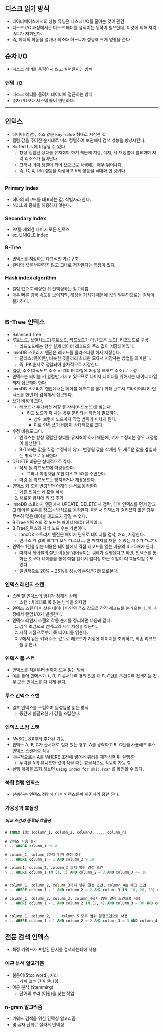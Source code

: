 ## 디스크 읽기 방식

- 데이터베이스에서의 성능 튜닝은 디스크 I/O를 줄이는 것이 관건
- 디스크 I/O 과정에서는 디스크 헤더를 움직이는 동작이 필요한데, 이것에 의해 처리 속도가 저하된다.
- 즉, 헤더의 이동을 얼마나 최소화 하느냐가 성능에 크게 영향을 준다.

## 순차 I/O

- 디스크 헤더를 움직이지 않고 읽어들이는 방식

### 랜덤 I/O

- 디스크 헤더를 돌려서 데이터에 접근하는 방식
- 순차 I/O보다 시스템 콜이 빈번하다.

---

## 인덱스

- 데이터(컬럼), 주소 값을 key-value 형태로 저장한 것
- 컬럼 값을 주어진 순서대로 미리 정렬하여 보관해서 검색 성능을 향상시킨다.
- Sorted List에 비유될 수 있다.
  - 항상 정렬된 상태를 유지해야 하기 때문에 저장, 삭제, 시 재정렬이 필요하여 처리 리소스가 늘어난다.
  - 그러나 이미 정렬이 되어 있으므로 검색에는 매우 뛰어나다.
  - 즉, C, U, D의 성능을 희생하고 R의 성능을 극대화 한 것이다.

---

### Primary Index

- 하나의 레코드를 대표하는 값. 식별자라 한다.
- NULL과 중복을 허용하지 않는다.

### Secondary Index

- PK를 제외한 나머지 모든 인덱스
- ex. UNIQUE index

### B-Tree

- 인덱스를 저장하는 대표적인 자료구조
- 컬럼의 값을 변환하지 않고 그대로 저장한다는 특징이 있다.

### Hash index algorithm

- 컬럼 값으로 해싱한 뒤 인덱싱하는 알고리즘
- 매우 빠른 검색 속도를 보이지만, 해싱을 거치기 때문에 값의 일부만으로는 검색이 불가하다.

---

## B-Tree 인덱스

- Balanced Tree
- 루트노드, 브랜치노드(루트노드, 리프노드가 아닌 모든 노드), 리프노드로 구성
  - 리프노드에는 항상 실제 데이터 레코드의 주소 값이 저장되어있다.
- InnoDB 스토리지 엔진은 레코드를 클러스터링 해서 저장한다.
  - 클러스터링이란, 비슷한 것들끼리 최대한 모아서 저장하는 방법을 의미한다.
  - 즉, PK 순서로 정렬되어 순차적으로 저장한다.
- 컬럼, 주소(자식노드 주소 or 데이터 파일에 저장된 레코드 주소)로 구성
- 인덱스는 테이블 키 컬럼만 가지고 있으므로 나머지 데이터를 위해서는 데이터 파일까지 접근해야 한다.
- InnoDB 스토리지 엔진에서는 테이블 레코드를 읽기 위해 반드시 프라이머리 키 인덱스를 한번 더 검색해서 접근한다.
- 쓰기 비용이 크다.
  - 레코드가 추가되면 저장 될 자리(리프노드)를 찾는다.
    - 리프 노드가 꽉 차는 경우 분리되는 작업이 필요하다.
      - 상위 브랜치 노드까지 작업 범위가 미치게 된다.
      - 이로 인해 쓰기 비용이 상대적으로 크다.
- 수정 비용도 크다.
  - 인덱스는 항상 정렬된 상태를 유지해야 하기 때문에, 키가 수정되는 경우 재정렬이 발생한다.
  - B-Tree는 값을 직접 수정하지 않고, 변경될 값을 삭제한 뒤 새로운 값을 삽입하는 방식으로 동작한다.
- DELETE 비용은 상대적으로 작다.
  - 삭제 될 리프노드에 마킹을한다.
    - 그러나 마킹작업 또한 디스크 I/O를 수반한다.
  - 마킹 된 리프노드는 방치되거나 재활용한다.
- 인덱스 키 값을 변경하면 아래의 순서로 동작한다.
  1.  기존 인덱스 키 값을 삭제
  2.  새로운 위치에 키 값 추가
- InnoDB 스토리지 엔진에서 UPDATE, DELETE 시 갭락, 이후 인덱스를 먼저 잠그고 테이블 로우를 잠그는 방식으로 동작한다. 따라서 인덱스가 걸려있지 않은 경우 무수히 많은 테이블 레코드가 잠길 수 있다.
- B-Tree 인덱스의 각 노드는 페이지(블록) 단위이다.
- B-Tree인덱스의 자식 노드 수는 가변이다.
  - InnoDB 스토리지 엔진은 페이지 단위로 데이터를 검색, 처리, 저장한다.
  - 인덱스 키 값의 크기가 모두 다르므로, 한 페이지를 채울 수 있는 개수가 다르다.
- 인덱스 1건을 읽는 비용은 테이블에서 직접 레코드를 읽는 비용의 4 ~ 5배가 든다.
  - 따라서 테이블의 절반 이상을 읽어들이는 쿼리가 실행된다고 하면, 인덱스를 통하는 것보다 테이블을 통해 직접 읽어서 필터링 하는 작업이 더 효율적일 수도 있다.
  - 일반적으로 20% ~ 25%를 성능의 손익분기점으로본다.

### 인덱스 레인지 스캔

- 스캔 할 인덱스의 범위가 정해진 상태
  - 스캔 : 차례대로 쭉 읽는 방식을 의미함
- 인덱스 스캔 이후 찾은 데이터 파일의 주소 값으로 각각 레코드를 불러오는데, 이 과정에서 랜덤 I/O가 발생한다.
- 인덱스 레인지 스캔의 작동 순서를 정리하면 다음과 같다.
  1.  검색 조건으로 인덱스의 시작 지점을 찾는다.
  2.  시작 지점으로부터 쭉 데이터를 읽는다.
  3.  2에서 얻은 키와 주소 값으로 레코드가 저장된 페이지를 조회하고, 최종 레코드를 읽는다.

### 인덱스 풀 스캔

- 인덱스를 처음부터 끝까지 모두 읽는 방식
- 예를 들어 인덱스가 A, B, C 순서대로 걸려 있을 때 B, C만을 조건으로 검색하는 경우 모든 인덱스를 다 읽게 된다.

### 루스 인덱스 스캔

- 일부 인덱스를 스킵하며 듬성듬성 읽는 방식
  - 중간에 불필요한 키 값을 스킵한다.

### 인덱스 스킵 스캔

- MySQL 8.0부터 추가된 기능
- 인덱스 A, B, C가 순서대로 걸려 있는 경우, A를 생략하고 B, C만을 사용해도 루스 인덱스 스캔처럼 작동
- 내부적으로는 A를 WHERE 조건에 넣어서 쿼리를 재작성한 뒤 실행 함
  - 누락된 A의 유니크한 값이 적을 때만 효율적으로 작동이 가능 함
- 실행 계획을 조회 해보면 `Using index for skip scan` 를 확인할 수 있다.

### 복합 컬럼 인덱스

- 선행하는 인덱스 정렬에 이후 인덱스들이 의존하여 정렬 된다.

### 가용성과 효율성

##### 비교 조건의 종류와 효율성

```sql
# INDEX idx (column_1, column_2, column3, ..., column_n)

# 인덱스 사용 불가
> .. WHERE column_1 <> 2

# column_1, column_2까지 범위 결정 조건
> .. WHERE column_1 = 1 AND column_2 > 10

# column1, column_2, column_3 까지 범위 결정 조건
> .. WHERE column_1 IN (1, 2) AND column_2 = 2 AND column_3 <= 10


# column_1, column_2, column_3까지 범위 결정 조건, column_4는 체크 조건
> .. WHERE column_1 = 1 AND column_2 = 2 AND column_3 IN (10, 20, 30) AND column_4 <> 100

# column_1, column_2, column_3, column_4까지 범위 결정 조건으로 사용
> .. WHERE column_1 = 1 AND column_2 IN (2, 4) AND column_3 = 30 AND column_4 LIKE 'column_%'


# column_1, column_2, ... column_5 모두 범위 결정조건으로 사용
> .. WHERE column_1 = 1 AND column_2 = 2 AND column_3 = 3 AND column_4 = 'column_4' AND column_5 = 'column_5'
```

## 전문 검색 인덱스

- 특정 키워드가 포함된 문서를 검색하는데에 사용

### 어근 분석 알고리즘

- 불용어(Stop word), 처리
  - 가치 없는 단어 필터링
- 어근 분석 (Stemming)
  - 단어의 뿌리 (어원)을 찾는 작업

### n-gram 알고리즘

- 키워드 검색을 위한 인덱싱 알고리즘
- 몇 글자 단위로 잘라서 인덱싱
